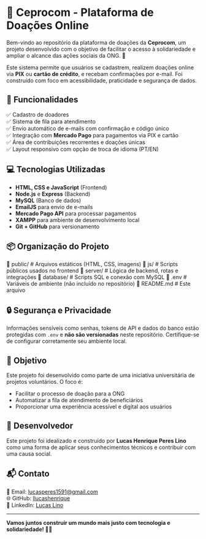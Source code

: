 # 🤝 Ceprocom - Plataforma de Doações Online

Bem-vindo ao repositório da plataforma de doações da **Ceprocom**, um projeto desenvolvido com o objetivo de facilitar o acesso à solidariedade e ampliar o alcance das ações sociais da ONG. 💙

Este sistema permite que usuários se cadastrem, realizem doações online via **PIX** ou **cartão de crédito**, e recebam confirmações por e-mail. Foi construído com foco em acessibilidade, praticidade e segurança de dados.

## 🧩 Funcionalidades

✅ Cadastro de doadores  
✅ Sistema de fila para atendimento  
✅ Envio automático de e-mails com confirmação e código único  
✅ Integração com **Mercado Pago** para pagamentos via PIX e cartão  
✅ Área de contribuições recorrentes e doações únicas  
✅ Layout responsivo com opção de troca de idioma (PT/EN)

## 💻 Tecnologias Utilizadas

- **HTML, CSS e JavaScript** (Frontend)
- **Node.js** e **Express** (Backend)
- **MySQL** (Banco de dados)
- **EmailJS** para envio de e-mails
- **Mercado Pago API** para processar pagamentos
- **XAMPP** para ambiente de desenvolvimento local
- **Git + GitHub** para versionamento

## 📦 Organização do Projeto

📁 public/ # Arquivos estáticos (HTML, CSS, imagens)
📁 js/ # Scripts públicos usados no frontend
📁 server/ # Lógica de backend, rotas e integrações
📁 database/ # Scripts SQL e conexão com MySQL
📄 .env # Variáveis de ambiente (não incluído no repositório)
📄 README.md # Este arquivo

## 🔒 Segurança e Privacidade

Informações sensíveis como senhas, tokens de API e dados do banco estão protegidas com `.env` e **não são versionadas** neste repositório. Certifique-se de configurar corretamente seu ambiente local.

## 🎯 Objetivo

Este projeto foi desenvolvido como parte de uma iniciativa universitária de projetos voluntários. O foco é:

- Facilitar o processo de doação para a ONG
- Automatizar a fila de atendimento de beneficiários
- Proporcionar uma experiência acessível e digital aos usuários

## 🧠 Desenvolvedor

Este projeto foi idealizado e construído por **Lucas Henrique Peres Lino** como uma forma de aplicar seus conhecimentos técnicos e contribuir com uma causa social.

## 📬 Contato

📧 Email: lucasperes1591@gmail.com  
🌐 GitHub: [llucashenrique](https://github.com/llucashenrique)  
💼 LinkedIn: [Lucas Lino](https://www.linkedin.com/in/lucas-henrique-peres-lino)

---

**Vamos juntos construir um mundo mais justo com tecnologia e solidariedade! 💙🚀**

